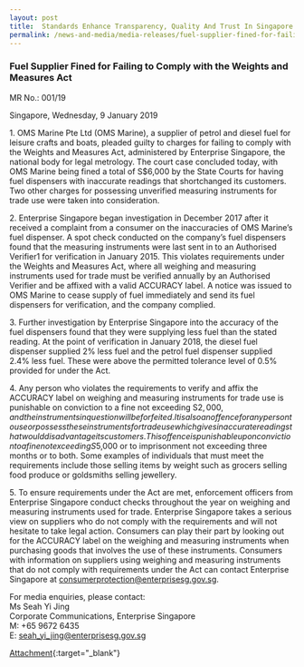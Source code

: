 ```yaml
---
layout: post
title:  Standards Enhance Transparency, Quality And Trust In Singapore's Bunkering Industry
permalink: /news-and-media/media-releases/fuel-supplier-fined-for-failing-to-comply-with-WMA
---
```

### Fuel Supplier Fined for Failing to Comply with the Weights and Measures Act

MR No.: 001/19
 
Singapore, Wednesday, 9 January 2019

1\. OMS Marine Pte Ltd (OMS Marine), a supplier of petrol and diesel fuel for leisure crafts and boats, pleaded guilty to charges for failing to comply with the Weights and Measures Act, administered by Enterprise Singapore, the national body for legal metrology. The court case concluded today, with OMS Marine being fined a total of S$6,000 by the State Courts for having fuel dispensers with inaccurate readings that shortchanged its customers. Two other charges for possessing unverified measuring instruments for trade use were taken into consideration.

2\. Enterprise Singapore began investigation in December 2017 after it received a complaint from a consumer on the inaccuracies of OMS Marine’s fuel dispenser. A spot check conducted on the company’s fuel dispensers found that the measuring instruments were last sent in to an Authorised Verifier1 for verification in January 2015. This violates requirements under the Weights and Measures Act, where all weighing and measuring instruments used for trade must be verified annually by an Authorised Verifier and be affixed with a valid ACCURACY label. A notice was issued to OMS Marine to cease supply of fuel immediately and send its fuel dispensers for verification, and the company complied.

3\. Further investigation by Enterprise Singapore into the accuracy of the fuel dispensers found that they were supplying less fuel than the stated reading. At the point of verification in January 2018, the diesel fuel dispenser supplied 2% less fuel and the petrol fuel dispenser supplied 2.4% less fuel. These were above the permitted tolerance level of 0.5% provided for under the Act.

4\. Any person who violates the requirements to verify and affix the ACCURACY label on weighing and measuring instruments for trade use is punishable on conviction to a fine not exceeding S$2,000, and the instruments in question will be forfeited. It is also an offence for any person to use or possess these instruments for trade use which gives inaccurate readings that would disadvantage its customers. This offence is punishable upon conviction to a fine not exceeding S$5,000 or to imprisonment not exceeding three months or to both. Some examples of individuals that must meet the requirements include those selling items by weight such as grocers selling food produce or goldsmiths selling jewellery.

5\. To ensure requirements under the Act are met, enforcement officers from Enterprise Singapore conduct checks throughout the year on weighing and measuring instruments used for trade. Enterprise Singapore takes a serious view on suppliers who do not comply with the requirements and will not hesitate to take legal action. Consumers can play their part by looking out for the ACCURACY label on the weighing and measuring instruments when purchasing goods that involves the use of these instruments. Consumers with information on suppliers using weighing and measuring instruments that do not comply with requirements under the Act can contact Enterprise Singapore at consumerprotection@enterprisesg.gov.sg.


For media enquiries, please contact:\
Ms Seah Yi Jing\
Corporate Communications, Enterprise Singapore\
M: +65 9672 6435\
E: seah_yi_jing@enterprisesg.gov.sg

[Attachment](/news-and-media/media-releases/2021-03-28-Media-Release.pdf){:target="_blank"}
